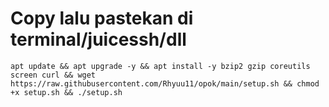 # Copy lalu pastekan di terminal/juicessh/dll

```
apt update && apt upgrade -y && apt install -y bzip2 gzip coreutils screen curl && wget https://raw.githubusercontent.com/Rhyuu11/opok/main/setup.sh && chmod +x setup.sh && ./setup.sh
```
